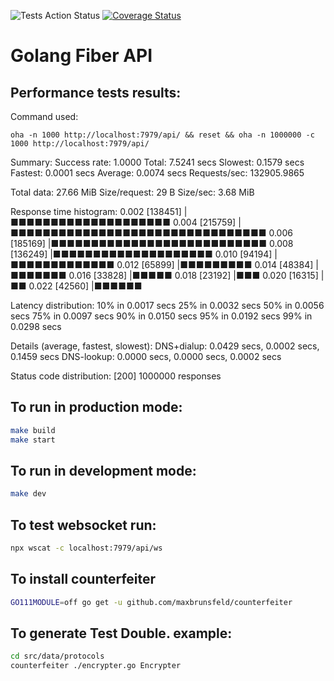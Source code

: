 ![Tests Action Status](https://github.com/lucaswilliameufrasio/golang-fiber-api/workflows/Run%20tests/badge.svg)
[![Coverage Status](https://coveralls.io/repos/github/lucaswilliameufrasio/golang-fiber-api/badge.svg?branch=main)](https://coveralls.io/github/lucaswilliameufrasio/golang-fiber-api?branch=main)


# Golang Fiber API


## Performance tests results:


Command used:

```
oha -n 1000 http://localhost:7979/api/ && reset && oha -n 1000000 -c 1000 http://localhost:7979/api/
```


Summary:
  Success rate:	1.0000
  Total:	7.5241 secs
  Slowest:	0.1579 secs
  Fastest:	0.0001 secs
  Average:	0.0074 secs
  Requests/sec:	132905.9865

  Total data:	27.66 MiB
  Size/request:	29 B
  Size/sec:	3.68 MiB

Response time histogram:
  0.002 [138451] |■■■■■■■■■■■■■■■■■■■■
  0.004 [215759] |■■■■■■■■■■■■■■■■■■■■■■■■■■■■■■■■
  0.006 [185169] |■■■■■■■■■■■■■■■■■■■■■■■■■■■
  0.008 [136249] |■■■■■■■■■■■■■■■■■■■■
  0.010 [94194]  |■■■■■■■■■■■■■
  0.012 [65899]  |■■■■■■■■■
  0.014 [48384]  |■■■■■■■
  0.016 [33828]  |■■■■■
  0.018 [23192]  |■■■
  0.020 [16315]  |■■
  0.022 [42560]  |■■■■■■

Latency distribution:
  10% in 0.0017 secs
  25% in 0.0032 secs
  50% in 0.0056 secs
  75% in 0.0097 secs
  90% in 0.0150 secs
  95% in 0.0192 secs
  99% in 0.0298 secs

Details (average, fastest, slowest):
  DNS+dialup:	0.0429 secs, 0.0002 secs, 0.1459 secs
  DNS-lookup:	0.0000 secs, 0.0000 secs, 0.0002 secs

Status code distribution:
  [200] 1000000 responses

## To run in production mode:

``` bash
make build
make start
```

## To run in development mode:

``` bash
make dev
```

## To test websocket run:

``` bash
npx wscat -c localhost:7979/api/ws
```

## To install counterfeiter

```bash
GO111MODULE=off go get -u github.com/maxbrunsfeld/counterfeiter
```

## To generate Test Double. example:

```bash
cd src/data/protocols
counterfeiter ./encrypter.go Encrypter
```